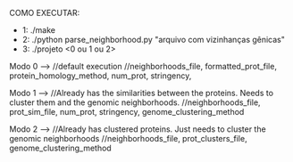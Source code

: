 COMO EXECUTAR:

- 1: ./make
- 2: ./python parse_neighborhood.py "arquivo com vizinhanças gênicas"
- 3: ./projeto <0 ou 1 ou 2> <args referentes ao modo escolhido>

Modo 0 --> //default execution
           //neighborhoods_file, formatted_prot_file, protein_homology_method, num_prot, stringency, 
           
Modo 1 --> //Already has the similarities between the proteins. Needs to cluster them and the genomic neighborhoods.
           //neighborhoods_file, prot_sim_file, num_prot, stringency, genome_clustering_method


Modo 2 --> //Already has clustered proteins. Just needs to cluster the genomic neighborhoods
           //neighborhoods_file, prot_clusters_file, genome_clustering_method
